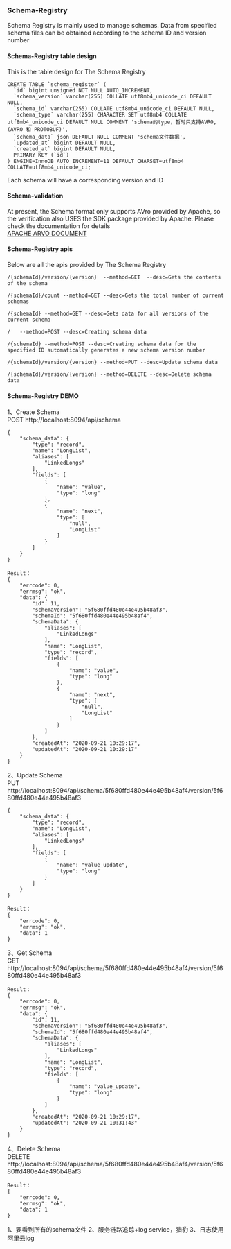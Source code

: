 ### Schema-Registry
Schema Registry is mainly used to manage schemas. Data from specified schema files can be obtained according to the schema ID and version number

#### Schema-Registry table design
This is the table design for The Schema Registry   
```
CREATE TABLE `schema_register` (
  `id` bigint unsigned NOT NULL AUTO_INCREMENT,
  `schema_version` varchar(255) COLLATE utf8mb4_unicode_ci DEFAULT NULL,
  `schema_id` varchar(255) COLLATE utf8mb4_unicode_ci DEFAULT NULL,
  `schema_type` varchar(255) CHARACTER SET utf8mb4 COLLATE utf8mb4_unicode_ci DEFAULT NULL COMMENT 'schema的type，暂时只支持AVRO, (AVRO 和 PROTOBUF)',
  `schema_data` json DEFAULT NULL COMMENT 'schema文件数据',
  `updated_at` bigint DEFAULT NULL,
  `created_at` bigint DEFAULT NULL,
  PRIMARY KEY (`id`)
) ENGINE=InnoDB AUTO_INCREMENT=11 DEFAULT CHARSET=utf8mb4 COLLATE=utf8mb4_unicode_ci;
```
Each schema will have a corresponding version and ID    

#### Schema-validation
At present, the Schema format only supports AVro provided by Apache, so the verification also USES the SDK package provided by Apache. Please check the documentation for details   
[APACHE ARVO DOCUMENT](http://avro.apache.org/docs/current/spec.html)

#### Schema-Registry apis
Below are all the apis provided by The Schema Registry
```
/{schemaId}/version/{version}  --method=GET  --desc=Gets the contents of the schema

/{schemaId}/count --method=GET --desc=Gets the total number of current schemas

/{schemaId} --method=GET --desc=Gets data for all versions of the current schema

/   --method=POST --desc=Creating schema data

/{schemaId} --method=POST --desc=Creating schema data for the specified ID automatically generates a new schema version number

/{schemaId}/version/{version} --method=PUT --desc=Update schema data

/{schemaId}/version/{version} --method=DELETE --desc=Delete schema data
```

#### Schema-Registry DEMO
1、Create Schema   
POST http://localhost:8094/api/schema
```
{
    "schema_data": {
        "type": "record",
        "name": "LongList",
        "aliases": [
            "LinkedLongs"
        ],
        "fields": [
            {
                "name": "value",
                "type": "long"
            },
            {
                "name": "next",
                "type": [
                    "null",
                    "LongList"
                ]
            } 
        ]
    }
}

Result：
{
    "errcode": 0,
    "errmsg": "ok",
    "data": {
        "id": 11,
        "schemaVersion": "5f680ffd480e44e495b48af3",
        "schemaId": "5f680ffd480e44e495b48af4",
        "schemaData": {
            "aliases": [
                "LinkedLongs"
            ],
            "name": "LongList",
            "type": "record",
            "fields": [
                {
                    "name": "value",
                    "type": "long"
                },
                {
                    "name": "next",
                    "type": [
                        "null",
                        "LongList"
                    ]
                }
            ]
        },
        "createdAt": "2020-09-21 10:29:17",
        "updatedAt": "2020-09-21 10:29:17"
    }
}
```
2、Update Schema   
PUT http://localhost:8094/api/schema/5f680ffd480e44e495b48af4/version/5f680ffd480e44e495b48af3
```
{
    "schema_data": {
        "type": "record",
        "name": "LongList",
        "aliases": [
            "LinkedLongs"
        ],
        "fields": [
            {
                "name": "value_update",
                "type": "long"
            }
        ]
    }
}

Result：
{
    "errcode": 0,
    "errmsg": "ok",
    "data": 1
}
```
3、Get Schema  
GET http://localhost:8094/api/schema/5f680ffd480e44e495b48af4/version/5f680ffd480e44e495b48af3
```
Result：
{
    "errcode": 0,
    "errmsg": "ok",
    "data": {
        "id": 11,
        "schemaVersion": "5f680ffd480e44e495b48af3",
        "schemaId": "5f680ffd480e44e495b48af4",
        "schemaData": {
            "aliases": [
                "LinkedLongs"
            ],
            "name": "LongList",
            "type": "record",
            "fields": [
                {
                    "name": "value_update",
                    "type": "long"
                }
            ]
        },
        "createdAt": "2020-09-21 10:29:17",
        "updatedAt": "2020-09-21 10:31:43"
    }
}
```
4、Delete Schema  
DELETE http://localhost:8094/api/schema/5f680ffd480e44e495b48af4/version/5f680ffd480e44e495b48af3
```
Result：
{
    "errcode": 0,
    "errmsg": "ok",
    "data": 1
}
```



1、要看到所有的schema文件
2、服务链路追踪+log service，猎豹
3、日志使用阿里云log